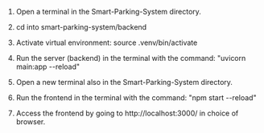 1. Open a terminal in the Smart-Parking-System directory.

2. cd into smart-parking-system/backend

3. Activate virtual environment:
   source .venv/bin/activate

4. Run the server (backend) in the terminal with the command: "uvicorn main:app --reload"

5. Open a new terminal also in the Smart-Parking-System directory.

6. Run the frontend in the terminal with the command: "npm start --reload"

7. Access the frontend by going to http://localhost:3000/ in choice of browser.
